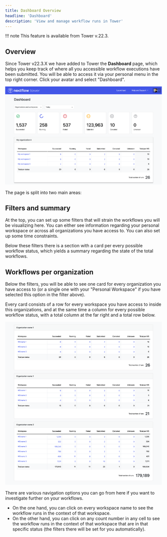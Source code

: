 ```yaml
---
title: Dashboard Overview
headline: 'Dashboard'
description: 'View and manage workflow runs in Tower'
---
```


!!! note 
    This feature is available from Tower v.22.3.

## Overview

Since Tower v22.3.X we have added to Tower the **Dashboard** page, which helps you keep track of where all you accessible workflow executions have been submitted. You will be able to access it via your personal menu in the top right corner. Click your avatar and select "Dashboard".

![](_images/dashboard_hero.png)

The page is split into two main areas:

## Filters and summary

At the top, you can set up some filters that will strain the workflows you will be visualizing here. You can either see information regarding your personal workspace or across all organizations you have access to. You can also set up some time constraints.

Below these filters there is a section with a card per every possible workflow status, which yields a summary regarding the state of the total workflows.

## Workflows per organization

Below the filters, you will be able to see one card for every organization you have access to (or a single one with your "Personal Workspace" if you have selected this option in the filter above).

Every card consists of a row for every workspace you have access to inside this organizations, and at the same time a column for every possible workflow status, with a total column at the far right and a total row below.

![](_images/dashboard_orgs.png)

There are various navigation options you can go from here if you want to investigate further on your workflows.

 - On the one hand, you can click on every workspace name to see the workflow runs in the context of that workspace.
 - On the other hand, you can click on any count number in any cell to see the workflow runs in the context of that workspace that are in that specific status (the filters there will be set for you automatically).

